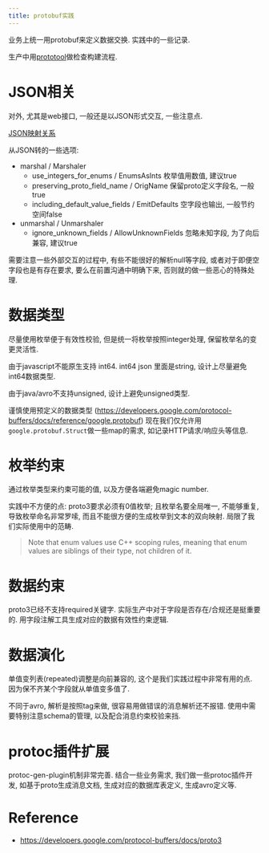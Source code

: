 ```yaml
---
title: protobuf实践
---
```


业务上统一用protobuf来定义数据交换. 实践中的一些记录.

生产中用[prototool](https://github.com/uber/prototool)做检查构建流程.

# JSON相关

对外, 尤其是web接口, 一般还是以JSON形式交互, 一些注意点.

[JSON映射关系](https://developers.google.com/protocol-buffers/docs/proto3#json)

从JSON转的一些选项:

- marshal / Marshaler
  - use_integers_for_enums / EnumsAsInts 枚举值用数值, 建议true
  - preserving_proto_field_name / OrigName 保留proto定义字段名, 一般true
  - including_default_value_fields / EmitDefaults 空字段也输出, 一般节约空间false
- unmarshal / Unmarshaler
  - ignore_unknown_fields / AllowUnknownFields 忽略未知字段, 为了向后兼容, 建议true

需要注意一些外部交互的过程中, 有些不能很好的解析null等字段, 或者对于即便空字段也是有存在要求, 要么在前置沟通中明确下来, 否则就的做一些恶心的特殊处理.

# 数据类型

尽量使用枚举便于有效性校验, 但是统一将枚举按照integer处理, 保留枚举名的变更灵活性.

由于javascript不能原生支持 int64. int64 json 里面是string, 设计上尽量避免int64数据类型.

由于java/avro不支持unsigned, 设计上避免unsigned类型.

谨慎使用预定义的数据类型 (<https://developers.google.com/protocol-buffers/docs/reference/google.protobuf>)
现在我们仅允许用`google.protobuf.Struct`做一些map的需求, 如记录HTTP请求/响应头等信息.

# 枚举约束

通过枚举类型来约束可能的值, 以及方便各端避免magic number.

实践中不方便的点: proto3要求必须有0值枚举; 且枚举名要全局唯一, 不能够重复, 导致枚举命名非常罗嗦, 而且不能很方便的生成枚举到文本的双向映射.
局限了我们实际使用中的范畴.

> Note that enum values use C++ scoping rules, meaning that enum values are siblings of their type, not children of it.

# 数据约束

proto3已经不支持required关键字. 实际生产中对于字段是否存在/合规还是挺重要的.
用字段注解工具生成对应的数据有效性约束逻辑.

# 数据演化

单值变列表(repeated)调整是向前兼容的, 这个是我们实践过程中非常有用的点.
因为保不齐某个字段就从单值变多值了.

不同于avro, 解析是按照tag来做, 很容易用做错误的消息解析还不报错.
使用中需要特别注意schema的管理, 以及配合消息约束校验来挡.

# protoc插件扩展

protoc-gen-plugin机制非常完善.
结合一些业务需求, 我们做一些protoc插件开发, 如基于proto生成消息文档, 生成对应的数据库表定义, 生成avro定义等.

# Reference

- <https://developers.google.com/protocol-buffers/docs/proto3>